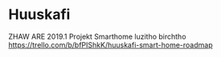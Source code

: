 # Huuskafi
ZHAW ARE 2019.1
Projekt Smarthome
luzitho
birchtho
https://trello.com/b/bfPIShkK/huuskafi-smart-home-roadmap
